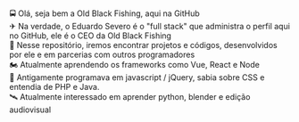 🚍 Olá, seja bem a Old Black Fishing, aqui na GitHub</br>
✈  Na verdade, o Eduardo Severo é o "full stack" que administra o perfil aqui no GitHub, ele é o CEO da Old Black Fishing</br>
🛴 Nesse repositório, iremos encontrar projetos e códigos, desenvolvidos por ele e em parcerias com outros programadores</br>
🏍  Atualmente aprendendo os frameworks como Vue, React e Node</br>
🚧 Antigamente programava em javascript / jQuery, sabia sobre CSS e entendia de PHP e Java.</br>
🛰 Atualmente interessado em aprender python, blender e edição audiovisual</br>
